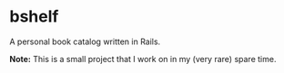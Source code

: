 # bshelf
A personal book catalog written in Rails.

**Note:** This is a small project that I work on in my (very rare) spare time.
